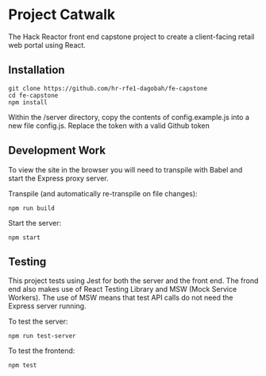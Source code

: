 # Project Catwalk

The Hack Reactor front end capstone project to create a client-facing retail web portal using React.


## Installation
````
git clone https://github.com/hr-rfe1-dagobah/fe-capstone
cd fe-capstone
npm install
````

Within the /server directory, copy the contents of config.example.js into a new file config.js. Replace the token with a valid Github token

## Development Work
To view the site in the browser you will need to transpile with Babel and start the Express proxy server.

Transpile (and automatically re-transpile on file changes):
````
npm run build
````

Start the server:
````
npm start
````

## Testing
This project tests using Jest for both the server and the front end. The frond end also makes use of React Testing Library and MSW (Mock Service Workers). The use of MSW means that test API calls do not need the Express server running.

To test the server:
````
npm run test-server
````

To test the frontend:
````
npm test
````
